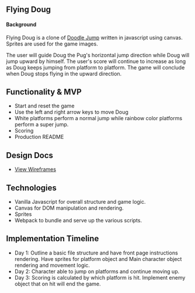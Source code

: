 ## Flying Doug
#### Background
Flying Doug is a clone of [Doodle Jump](https://en.wikipedia.org/wiki/Doodle_Jump) written in javascript using canvas.  Sprites are used for the game images.

The user will guide Doug the Pug's horizontal jump direction while Doug will jump upward by himself.  The user's score will continue to increase as long as Doug keeps jumping from platform to platform.  The game will conclude when Doug stops flying in the upward direction.

## Functionality & MVP
- Start and reset the game
- Use the left and right arrow keys to move Doug
- White platforms perform a normal jump while rainbow color platforms perform a super jump.
- Scoring
- Production README

## Design Docs
* [View Wireframes](docs/wireframes)

## Technologies
* Vanilla Javascript for overall structure and game logic.
* Canvas for DOM manipulation and rendering.
* Sprites
* Webpack to bundle and serve up the various scripts.

## Implementation Timeline
* Day 1: Outline a basic file structure and have front page instructions rendering.  Have sprites for platform object and Main character object rendering and movement logic.
* Day 2: Character able to jump on platforms and continue moving up.
* Day 3: Scoring is calculated by which platform is hit.  Implement enemy object that on hit will end the game.
